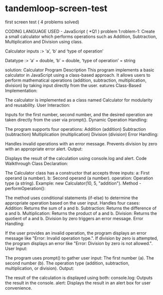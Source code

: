 # tandemloop-screen-test
 first screen test ( 4 problems  solved)

CODING LANGUAGE USED - JavaScript
( *Q1 ) problem 1:roblem-1: Create a small calculator which performs operations such as Addition, Subtraction, Multiplication and Division using class.

  Calculator inputs :> ‘a’, ‘b’ and ‘type of operation’

  Datatype :> ‘a’ = double, ‘b’ = double, ‘type of operation’ = string
  
solution:
Calculator Program Description
This program implements a basic calculator in JavaScript using a class-based approach. It allows users to perform mathematical operations (addition, subtraction, multiplication, division) by taking input directly from the user.
eatures
Class-Based Implementation:

The calculator is implemented as a class named Calculator for modularity and reusability.
User Interaction:

Inputs for the first number, second number, and the desired operation are taken directly from the user via prompt().
Dynamic Operation Handling:

The program supports four operations:
Addition (addition)
Subtraction (subtraction)
Multiplication (multiplication)
Division (division)
Error Handling:

Handles invalid operations with an error message.
Prevents division by zero with an appropriate error alert.
Output:

Displays the result of the calculation using console.log and alert.
Code Walkthrough
Class Declaration:

The Calculator class has a constructor that accepts three inputs:
a: First operand (a number).
b: Second operand (a number).
operation: Operation type (a string).
Example: new Calculator(10, 5, "addition").
Method - performOperation():

The method uses conditional statements (if-else) to determine the appropriate operation based on the user input.
Handles four cases:
Addition: Returns the sum of a and b.
Subtraction: Returns the difference of a and b.
Multiplication: Returns the product of a and b.
Division: Returns the quotient of a and b. Division by zero triggers an error message.
Error Handling:

If the user provides an invalid operation, the program displays an error message like "Error: Invalid operation type.".
If division by zero is attempted, the program displays an error like "Error: Division by zero is not allowed.".
User Input:

The program uses prompt() to gather user input:
The first number (a).
The second number (b).
The operation type (addition, subtraction, multiplication, or division).
Output:

The result of the calculation is displayed using both:
console.log: Outputs the result in the console.
alert: Displays the result in an alert box for user convenience.

